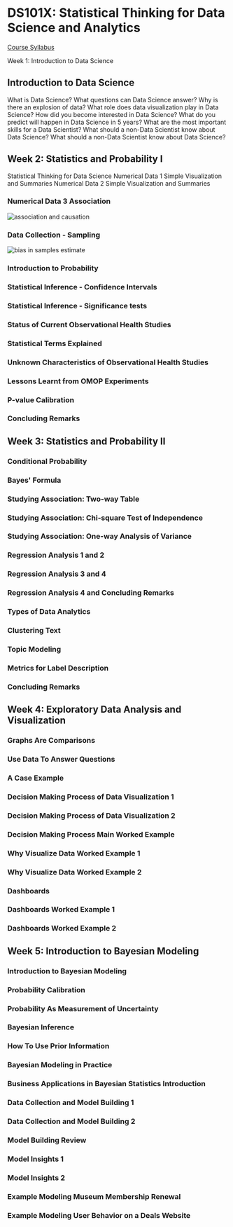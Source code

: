# DS101X: Statistical Thinking for Data Science and Analytics

[Course Syllabus](https://d37djvu3ytnwxt.cloudfront.net/assets/courseware/v1/33ad7c92b39bbaea35b505415788ea87/asset-v1:ColumbiaX+DS101X+1T2016+type@asset+block/DS101X_Course_Syllabus.pdf)

Week 1: Introduction to Data Science

## Introduction to Data Science
What is Data Science?
What questions can Data Science answer?
Why is there an explosion of data?
What role does data visualization play in Data Science?
How did you become interested in Data Science?
What do you predict will happen in Data Science in 5 years?
What are the most important skills for a Data Scientist?
What should a non-Data Scientist know about Data Science?
What should a non-Data Scientist know about Data Science?


## Week 2: Statistics and Probability I

Statistical Thinking for Data Science
Numerical Data 1 Simple Visualization and Summaries
Numerical Data 2 Simple Visualization and Summaries
### Numerical Data 3 Association
![association and causation](https://github.com/yang0339/Microsoft-Professional-Program-Learning-Materials/blob/master/DS101X%20Statistical%20Thinking%20for%20Data%20Science%20and%20Analytics/association%20and%20causation.jpg)

### Data Collection - Sampling
![bias in samples estimate](https://github.com/yang0339/Microsoft-Professional-Program-Learning-Materials/blob/master/DS101X%20Statistical%20Thinking%20for%20Data%20Science%20and%20Analytics/bias%20in%20sample%20estimate.PNG)

### Introduction to Probability
### Statistical Inference - Confidence Intervals
### Statistical Inference - Significance tests
### Status of Current Observational Health Studies
### Statistical Terms Explained
### Unknown Characteristics of Observational Health Studies
### Lessons Learnt from OMOP Experiments
### P-value Calibration
### Concluding Remarks

## Week 3: Statistics and Probability II

### Conditional Probability
### Bayes' Formula
### Studying Association: Two-way Table
### Studying Association: Chi-square Test of Independence
### Studying Association: One-way Analysis of Variance
### Regression Analysis 1 and 2
### Regression Analysis 3 and 4
### Regression Analysis 4 and Concluding Remarks
### Types of Data Analytics
### Clustering Text
### Topic Modeling
### Metrics for Label Description
### Concluding Remarks

## Week 4: Exploratory Data Analysis and Visualization

### Graphs Are Comparisons
### Use Data To Answer Questions
### A Case Example
### Decision Making Process of Data Visualization 1
### Decision Making Process of Data Visualization 2
### Decision Making Process Main Worked Example
### Why Visualize Data Worked Example 1
### Why Visualize Data Worked Example 2
### Dashboards
### Dashboards Worked Example 1
### Dashboards Worked Example 2

## Week 5: Introduction to Bayesian Modeling

### Introduction to Bayesian Modeling
### Probability Calibration
### Probability As Measurement of Uncertainty
### Bayesian Inference
### How To Use Prior Information
### Bayesian Modeling in Practice
### Business Applications in Bayesian Statistics Introduction
### Data Collection and Model Building 1
### Data Collection and Model Building 2
### Model Building Review
### Model Insights 1
### Model Insights 2
### Example Modeling Museum Membership Renewal
### Example Modeling User Behavior on a Deals Website
